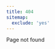 ```yaml
---
title: 404
sitemap:
  exclude: 'yes'
---
```


<main class="container my-2 my-md-4">
Page not found
</main>
